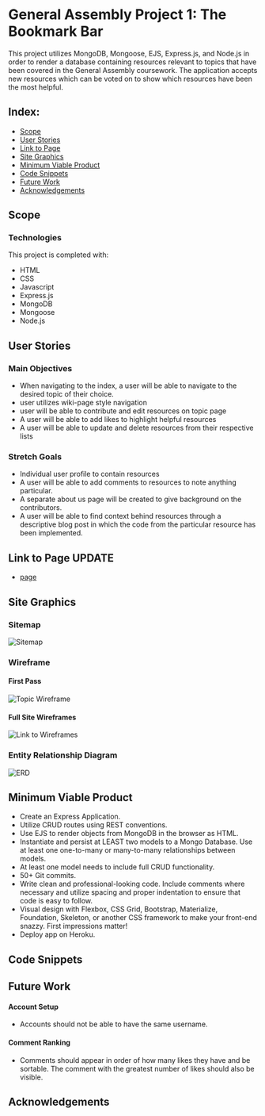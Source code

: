 # General Assembly Project 1: The Bookmark Bar

This project utilizes MongoDB, Mongoose, EJS, Express.js, and Node.js in order to render a database containing resources relevant to topics that have been covered in the General Assembly coursework. The application accepts new resources which can be voted on to show which resources have been the most helpful.


## Index:

 - [Scope](#Scope)
 - [User Stories](#user-stories)
 - [Link to Page](#link-to-page)
 - [Site Graphics](#site-graphics)
 - [Minimum Viable Product](#minimum-viable-product)
 - [Code Snippets](#code-snippets)
 - [Future Work](#future-work)
 - [Acknowledgements](#acknowledgements)



## Scope


### Technologies

This project is completed with:
 - HTML
 - CSS
 - Javascript
 - Express.js
 - MongoDB
 - Mongoose
 - Node.js

## User Stories
### Main Objectives
 - When navigating to the index, a user will be able to navigate to the desired topic of their choice.
 - user utilizes wiki-page style navigation
 - user will be able to contribute and edit resources on topic page
 - A user will be able to add likes to highlight helpful resources
 - A user will be able to update and delete resources from their respective lists
### Stretch Goals
 - Individual user profile to contain resources
 - A user will be able to add comments to resources to note anything particular.
 - A separate about us page will be created to give background on the contributors.
 - A user will be able to find context behind resources through a descriptive blog post in which the code from the particular resource has been implemented.


## Link to Page UPDATE
- [page](url)
## Site Graphics
### Sitemap

![Sitemap](https://user-images.githubusercontent.com/87847753/130840701-feecdfe3-310f-4788-8c13-8d837ef82853.png)

### Wireframe
#### First Pass

![Topic Wireframe](https://github.com/jmalabed/project1/blob/submaster/ari-topic-index.jpg)

#### Full Site Wireframes

![Link to Wireframes](url)

### Entity Relationship Diagram

![ERD](https://github.com/jmalabed/project1/blob/submaster/wireframe/pr1-ERD.png)

## Minimum Viable Product
- Create an Express Application.
- Utilize CRUD routes using REST conventions.
- Use EJS to render objects from MongoDB in the browser as HTML.
- Instantiate and persist at LEAST two models to a Mongo Database. Use at least one one-to-many or many-to-many relationships between models.
- At least one model needs to include full CRUD functionality.
- 50+ Git commits.
- Write clean and professional-looking code. Include comments where necessary and utilize spacing and proper indentation to ensure that code is easy to follow.
- Visual design with Flexbox, CSS Grid, Bootstrap, Materialize, Foundation, Skeleton, or another CSS framework to make your front-end snazzy. First impressions matter!
- Deploy app on Heroku.


## Code Snippets




## Future Work
#### Account Setup
- Accounts should not be able to have the same username.

#### Comment Ranking
- Comments should appear in order of how many likes they have and be sortable. The comment with the greatest number of likes should also be visible.


## Acknowledgements
